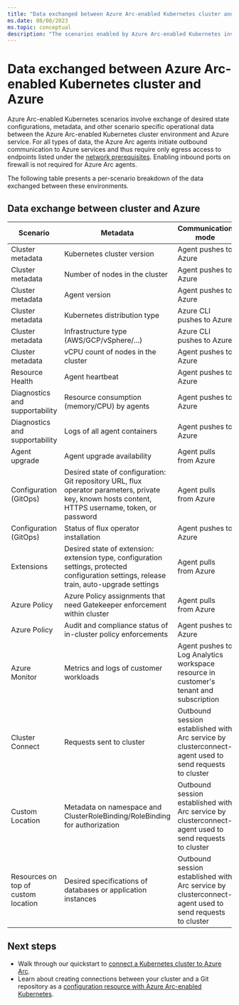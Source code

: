 ```yaml
---
title: "Data exchanged between Azure Arc-enabled Kubernetes cluster and Azure"
ms.date: 08/08/2023
ms.topic: conceptual
description: "The scenarios enabled by Azure Arc-enabled Kubernetes involve exchange of desired state configurations, metadata, and other scenario specific operational data."
---
```


# Data exchanged between Azure Arc-enabled Kubernetes cluster and Azure

Azure Arc-enabled Kubernetes scenarios involve exchange of desired state configurations, metadata, and other scenario specific operational data between the Azure Arc-enabled Kubernetes cluster environment and Azure service. For all types of data, the Azure Arc agents initiate outbound communication to Azure services and thus require only egress access to endpoints listed under the [network prerequisites](network-requirements.md). Enabling inbound ports on firewall is not required for Azure Arc agents.

The following table presents a per-scenario breakdown of the data exchanged between these environments.

## Data exchange between cluster and Azure

| Scenario | Metadata | Communication mode |
| --------- | -------- | ------------------ |
| Cluster metadata | Kubernetes cluster version | Agent pushes to Azure |
| Cluster metadata | Number of nodes in the cluster | Agent pushes to Azure |
| Cluster metadata | Agent version | Agent pushes to Azure |
| Cluster metadata | Kubernetes distribution type | Azure CLI pushes to Azure |
| Cluster metadata | Infrastructure type (AWS/GCP/vSphere/...) | Azure CLI pushes to Azure |
| Cluster metadata | vCPU count of nodes in the cluster | Agent pushes to Azure |
| Resource Health | Agent heartbeat | Agent pushes to Azure |
| Diagnostics and supportability | Resource consumption (memory/CPU) by agents | Agent pushes to Azure |
| Diagnostics and supportability | Logs of all agent containers | Agent pushes to Azure |
| Agent upgrade | Agent upgrade availability | Agent pulls from Azure |
| Configuration (GitOps) | Desired state of configuration: Git repository URL, flux operator parameters, private key, known hosts content, HTTPS username, token, or password | Agent pulls from Azure |
| Configuration (GitOps) | Status of flux operator installation | Agent pushes to Azure |
| Extensions | Desired state of extension: extension type, configuration settings, protected configuration settings, release train, auto-upgrade settings | Agent pulls from Azure |
| Azure Policy | Azure Policy assignments that need Gatekeeper enforcement within cluster | Agent pulls from Azure |
| Azure Policy | Audit and compliance status of in-cluster policy enforcements | Agent pushes to Azure |
| Azure Monitor | Metrics and logs of customer workloads | Agent pushes to Log Analytics workspace resource in customer's tenant and subscription |
| Cluster Connect | Requests sent to cluster | Outbound session established with Arc service by clusterconnect-agent used to send requests to cluster |
| Custom Location | Metadata on namespace and ClusterRoleBinding/RoleBinding for authorization | Outbound session established with Arc service by clusterconnect-agent used to send requests to cluster |
| Resources on top of custom location | Desired specifications of databases or application instances | Outbound session established with Arc service by clusterconnect-agent used to send requests to cluster |

## Next steps

* Walk through our quickstart to [connect a Kubernetes cluster to Azure Arc](./quickstart-connect-cluster.md).
* Learn about creating connections between your cluster and a Git repository as a [configuration resource with Azure Arc-enabled Kubernetes](./conceptual-configurations.md).


